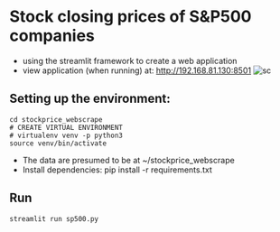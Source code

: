 # Stock closing prices of S&P500 companies 

- using the streamlit framework to create a web application 
- view application (when running) at: http://192.168.81.130:8501
![sc](https://user-images.githubusercontent.com/74196907/110850488-bf908180-82a7-11eb-942c-2b04b9091d69.png)

## Setting up the environment:
```
cd stockprice_webscrape
# CREATE VIRTUAL ENVIRONMENT
# virtualenv venv -p python3
source venv/bin/activate
```
- The data are presumed to be at ~/stockprice_webscrape
- Install dependencies: pip install -r requirements.txt

## Run 
```
streamlit run sp500.py
```
